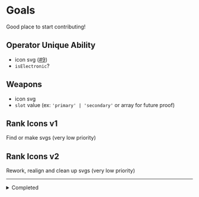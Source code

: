 # Goals

Good place to start contributing!

## Operator Unique Ability

- icon svg ([#9](https://github.com/danielwerg/r6data/issues/9))
- `isElectronic`?
<!-- - `subType`? (ex: Brava: `type: 'count'`, `subType: 'recharge_count'`) -->

## Weapons

- icon svg
- `slot` value (ex: `'primary' | 'secondary'` or array for future proof)

## Rank Icons v1

Find or make svgs (very low priority)

## Rank Icons v2

Rework, realign and clean up svgs (very low priority)

---

<details>
<summary>Completed</summary>

- Operarator Weapon Attachments
  - Icon svg
  - primary, secondary, slug, sights, barrels, grips, under barrels

</details>
